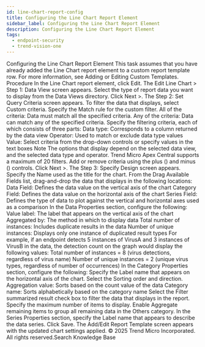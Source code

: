 ```yaml
---
id: line-chart-report-config
title: Configuring the Line Chart Report Element
sidebar_label: Configuring the Line Chart Report Element
description: Configuring the Line Chart Report Element
tags:
  - endpoint-security
  - trend-vision-one
---
```


 Configuring the Line Chart Report Element This task assumes that you have already added the Line Chart report element to a custom report template row. For more information, see Adding or Editing Custom Templates. Procedure In the Line Chart report element, click Edit. The Edit Line Chart > Step 1: Data View screen appears. Select the type of report data you want to display from the Data Views directory. Click Next >. The Step 2: Set Query Criteria screen appears. To filter the data that displays, select Custom criteria. Specify the Match rule for the custom filter. All of the criteria: Data must match all the specified criteria. Any of the criteria: Data can match any of the specified criteria. Specify the filtering criteria, each of which consists of three parts: Data type: Corresponds to a column returned by the data view Operator: Used to match or exclude data type values Value: Select criteria from the drop-down controls or specify values in the text boxes Note The options that display depend on the selected data view, and the selected data type and operator. Trend Micro Apex Central supports a maximum of 20 filters. Add or remove criteria using the plus () and minus () controls. Click Next >. The Step 3: Specify Design screen appears. Specify the Name used as the title for the chart. From the Drag Available Fields list, drag-and-drop the data that displays in the following locations: Data Field: Defines the data value on the vertical axis of the chart Category Field: Defines the data value on the horizontal axis of the chart Series Field: Defines the type of data to plot against the vertical and horizontal axes used as a comparison In the Data Properties section, configure the following: Value label: The label that appears on the vertical axis of the chart Aggregated by: The method in which to display data Total number of instances: Includes duplicate results in the data Number of unique instances: Displays only one instance of duplicated result types For example, if an endpoint detects 5 instances of VirusA and 3 instances of VirusB in the data, the detection count on the graph would display the following values: Total number of instances = 8 (virus detections, regardless of virus name) Number of unique instances = 2 (unique virus types, regardless of number of occurrences) In the Category Properties section, configure the following: Specify the Label name that appears on the horizontal axis of the chart. Select the Sorting order and direction. Aggregation value: Sorts based on the count value of the data Category name: Sorts alphabetically based on the category name Select the Filter summarized result check box to filter the data that displays in the report. Specify the maximum number of items to display. Enable Aggregate remaining items to group all remaining data in the Others category. In the Series Properties section, specify the Label name that appears to describe the data series. Click Save. The Add/Edit Report Template screen appears with the updated chart settings applied. © 2025 Trend Micro Incorporated. All rights reserved.Search Knowledge Base